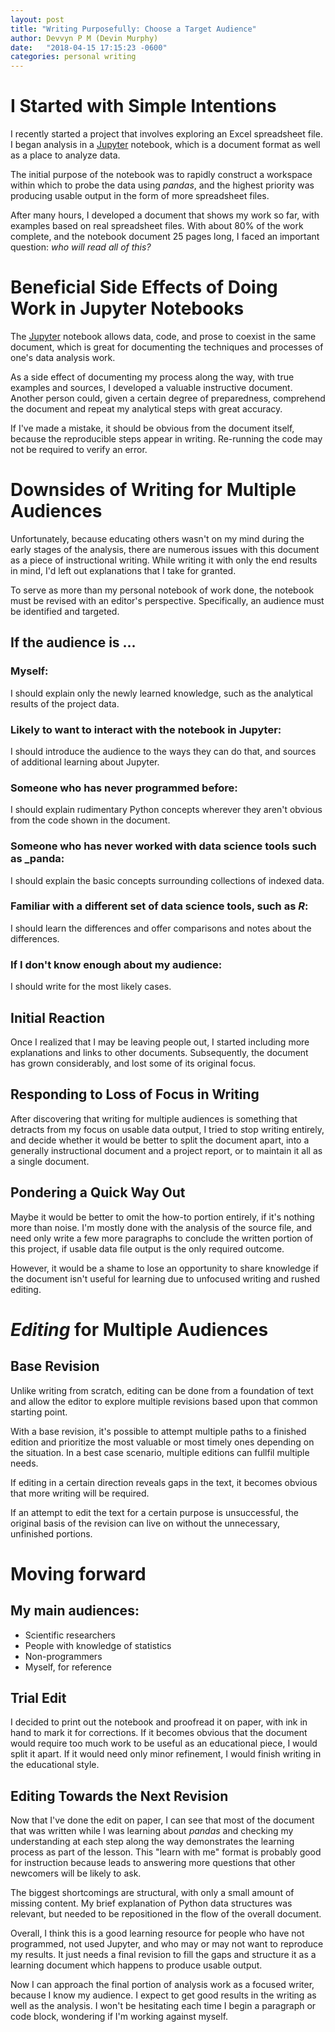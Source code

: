 ```yaml
---
layout: post
title: "Writing Purposefully: Choose a Target Audience"
author: Devvyn P M (Devin Murphy)
date:   "2018-04-15 17:15:23 -0600"
categories: personal writing
---
```

# I Started with Simple Intentions

I recently started a project that involves exploring an Excel
spreadsheet file. I began analysis in a [Jupyter] notebook, which is a
document format as well as a place to analyze data.

The initial purpose of the notebook was to rapidly construct a
workspace within which to probe the data using _pandas_, and the
highest priority was producing usable output in the form of more
spreadsheet files.

After many hours, I developed a document that shows my work so far,
with examples based on real spreadsheet files. With about 80% of the
work complete, and the notebook document 25 pages long, I faced an important
question: _who will read all of this?_


# Beneficial Side Effects of Doing Work in Jupyter Notebooks

The [Jupyter] notebook allows data, code, and prose to coexist in the same
document, which is great for documenting the techniques and processes
of one's data analysis work.

As a side effect of documenting my process along the way, with
true examples and sources, I developed a valuable instructive document.
Another person could, given a certain degree of preparedness,
comprehend the document and repeat my analytical steps with great
accuracy.

If I've made a mistake, it should be obvious from the document itself,
because the reproducible steps appear in writing. Re-running the code
may not be required to verify an error.


# Downsides of Writing for Multiple Audiences

Unfortunately, because educating others wasn't on my mind during the
early stages of the analysis, there are numerous issues with this
document as a piece of instructional writing. While writing it with
only the end results in mind, I'd left out explanations that I take
for granted.

To serve as more than my personal notebook of work done, the notebook
must be revised with an editor's perspective. Specifically, an
audience must be identified and targeted.

## If the audience is ...

### Myself:

I should explain only the newly learned
knowledge, such as the analytical results of the project data.


### Likely to want to interact with the notebook in Jupyter:

I should introduce the audience to the ways they can do that, and sources of
additional learning about Jupyter.


### Someone who has never programmed before:

I should explain rudimentary Python concepts wherever they aren't
obvious from the code shown in the document.


### Someone who has never worked with data science tools such as _panda:

I should explain the basic concepts surrounding collections of indexed data.


### Familiar with a different set of data science tools, such as _R_:

I should learn the differences and offer comparisons and notes about the differences.


### If I don't know enough about my audience:

I should write for the most likely cases.

## Initial Reaction

Once I realized that I may be leaving people out, I started including more
explanations and links to other documents. Subsequently, the document has
grown considerably, and lost some of its original focus.


## Responding to Loss of Focus in Writing

After discovering that writing for multiple audiences is something that
detracts from my focus on usable data output, I tried to stop writing
entirely, and decide whether it would be better to split the document
apart, into a generally instructional document and a project report,
or to maintain it all as a single document.


## Pondering a Quick Way Out

Maybe it would be better to omit the how-to portion entirely, if it's nothing
more than noise. I'm mostly done with the analysis of the source file,
and need only write a few more paragraphs to conclude the written
portion of this project, if usable data file output is the only required
outcome.

However, it would be a shame to lose an opportunity to share knowledge
if the document isn't useful for learning due to unfocused writing and rushed
editing.


# _Editing_ for Multiple Audiences

## Base Revision

Unlike writing from scratch, editing can be done from a
foundation of text and allow the editor to explore multiple revisions based
upon that common starting point.

With a base revision, it's possible to attempt multiple paths to a finished
edition and prioritize the most valuable or most timely ones depending on the
situation. In a best case scenario, multiple editions can fullfil
multiple needs.

If editing in a certain direction reveals gaps in the text, it becomes
obvious that more writing will be required.

If an attempt to edit the text for a certain purpose is unsuccessful,
the original basis of the revision can live on without the unnecessary,
unfinished portions.


# Moving forward


## My main audiences:

* Scientific researchers
* People with knowledge of statistics
* Non-programmers
* Myself, for reference


## Trial Edit

I decided to print out the notebook and proofread it on paper, with ink
in hand to mark it for corrections. If it becomes obvious that the
document would require too much work to be useful as an educational
piece, I would split it apart. If it would need only minor refinement, I
would finish writing in the educational style.


## Editing Towards the Next Revision

Now that I've done the edit on paper, I can see that most of the
document that was written while I was learning about _pandas_ and
checking my understanding at each step along the way demonstrates the
learning process as part of the lesson. This "learn with me" format is
probably good for instruction because leads to answering more questions that
other newcomers will be likely to ask.

The biggest shortcomings are structural, with only a small amount of missing
content. My brief explanation of Python data structures was relevant, but needed
to be repositioned in the flow of the overall document.

Overall, I think this is a good learning resource for people who have
not programmed, not used Jupyter, and who may or may not want to reproduce my
results. It just needs a final revision to fill the gaps and structure it as
a learning document which happens to produce usable output.

Now I can approach the final portion of analysis work as a focused writer,
because I know my audience. I expect to get good results in the writing
as well as the analysis. I won't be hesitating each time I begin a
paragraph or code block, wondering if I'm working against myself.

[Jupyter]: https://jupyter.org/
